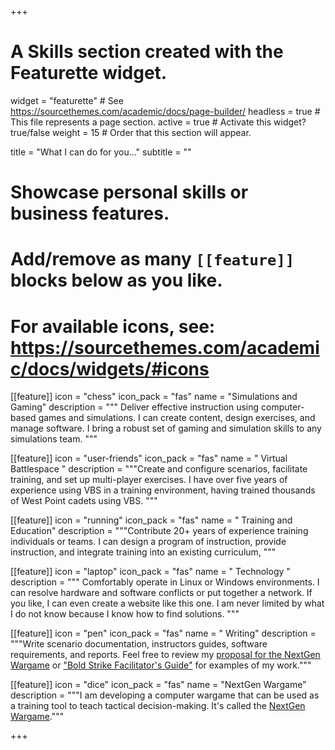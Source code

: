+++
# A Skills section created with the Featurette widget.
widget = "featurette"  # See https://sourcethemes.com/academic/docs/page-builder/
headless = true  # This file represents a page section.
active = true  # Activate this widget? true/false
weight = 15  # Order that this section will appear.

title = "What I can do for you..."
subtitle = ""

# Showcase personal skills or business features.
# 
# Add/remove as many `[[feature]]` blocks below as you like.
# 
# For available icons, see: https://sourcethemes.com/academic/docs/widgets/#icons

[[feature]]
icon = "chess"
icon_pack = "fas"
name = "Simulations and Gaming"
description = """ Deliver effective instruction using computer-based games and simulations. I can create content, design exercises, and manage software. I bring a robust set of gaming and simulation skills to any simulations team. """

[[feature]]
icon = "user-friends"
icon_pack = "fas"
name = " Virtual Battlespace "
description = """Create and configure scenarios, facilitate training, and set up multi-player exercises. I have over five years of experience using VBS in a training environment, having trained thousands of West Point cadets using VBS. """

[[feature]]
icon = "running"
icon_pack = "fas"
name = " Training and Education"
description = """Contribute 20+ years of experience training individuals or teams.  I can design a program of instruction, provide instruction, and integrate training into an existing curriculum,
"""

[[feature]]
icon = "laptop"
icon_pack = "fas"
name = " Technology "
description = """ Comfortably operate in Linux or Windows environments. I can resolve hardware and software conflicts or put together a network. If you like, I can even create a website like this one. I am never limited by what I do not know because I know how to find solutions.
"""

[[feature]]
icon = "pen"
icon_pack = "fas"
name = " Writing"
description = """Write scenario documentation, instructors guides, software requirements, and reports.  Feel free to review my [proposal for the NextGen Wargame](https://www.nextgenwargame.com/documents/proposal/) or ["Bold Strike Facilitator's Guide"](https://www.nextgenwargame.com/documents/guide/) for examples of my work."""

[[feature]]
icon = "dice"
icon_pack = "fas"
name = "NextGen Wargame"
description = """I am developing a computer wargame that can be used as a training tool to teach tactical decision-making.  It's called the [NextGen Wargame](https://www.nextgenwargame.com/)."""

+++
